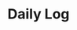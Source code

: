 ---
layout: list
type: category
title: Daily Log
slug: dailyLog
sidebar: true
order: 2
description: >
  My daily life record
---